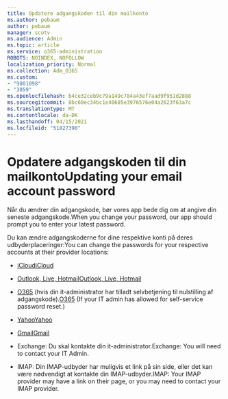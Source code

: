 ```yaml
---
title: Opdatere adgangskoden til din mailkonto
ms.author: pebaum
author: pebaum
manager: scotv
ms.audience: Admin
ms.topic: article
ms.service: o365-administration
ROBOTS: NOINDEX, NOFOLLOW
localization_priority: Normal
ms.collection: Adm_O365
ms.custom:
- "9001098"
- "3059"
ms.openlocfilehash: b4ce32ceb9c79a149c784a43ef7aad9f951d2888
ms.sourcegitcommit: 8bc60ec34bc1e40685e3976576e04a2623f63a7c
ms.translationtype: MT
ms.contentlocale: da-DK
ms.lasthandoff: 04/15/2021
ms.locfileid: "51827390"
---
```

# <a name="updating-your-email-account-password"></a><span data-ttu-id="cacce-102">Opdatere adgangskoden til din mailkonto</span><span class="sxs-lookup"><span data-stu-id="cacce-102">Updating your email account password</span></span>

<span data-ttu-id="cacce-103">Når du ændrer din adgangskode, bør vores app bede dig om at angive din seneste adgangskode.</span><span class="sxs-lookup"><span data-stu-id="cacce-103">When you change your password, our app should prompt you to enter your latest password.</span></span>

<span data-ttu-id="cacce-104">Du kan ændre adgangskoderne for dine respektive konti på deres udbyderplaceringer:</span><span class="sxs-lookup"><span data-stu-id="cacce-104">You can change the passwords for your respective accounts at their provider locations:</span></span>

- [<span data-ttu-id="cacce-105">iCloud</span><span class="sxs-lookup"><span data-stu-id="cacce-105">iCloud</span></span>](https://support.apple.com/HT201487)

- [<span data-ttu-id="cacce-106">Outlook, Live, Hotmail</span><span class="sxs-lookup"><span data-stu-id="cacce-106">Outlook, Live, Hotmail</span></span>](https://account.live.com/password/reset)

- <span data-ttu-id="cacce-107">[O365](https://passwordreset.microsoftonline.com) (hvis din it-administrator har tilladt selvbetjening til nulstilling af adgangskode).</span><span class="sxs-lookup"><span data-stu-id="cacce-107">[O365](https://passwordreset.microsoftonline.com) (If your IT admin has allowed for self-service password reset.)</span></span>

- [<span data-ttu-id="cacce-108">Yahoo</span><span class="sxs-lookup"><span data-stu-id="cacce-108">Yahoo</span></span>](https://login.yahoo.com/account/challenge/username?done=https%3A%2F%2Fwww.yahoo.com%2F&authMechanism=secondary&chllngnm=base&sessionIndex=QQ--)

- [<span data-ttu-id="cacce-109">Gmail</span><span class="sxs-lookup"><span data-stu-id="cacce-109">Gmail</span></span>](https://support.google.com/mail/answer/41078?co=GENIE.Platform%3DDesktop&hl=en)

- <span data-ttu-id="cacce-110">Exchange: Du skal kontakte din it-administrator.</span><span class="sxs-lookup"><span data-stu-id="cacce-110">Exchange: You will need to contact your IT Admin.</span></span>

- <span data-ttu-id="cacce-111">IMAP: Din IMAP-udbyder har muligvis et link på sin side, eller det kan være nødvendigt at kontakte din IMAP-udbyder.</span><span class="sxs-lookup"><span data-stu-id="cacce-111">IMAP: Your IMAP provider may have a link on their page, or you may need to contact your IMAP provider.</span></span>